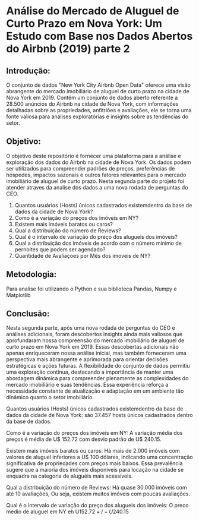 
# Análise do Mercado de Aluguel de Curto Prazo em Nova York: Um Estudo com Base nos Dados Abertos do Airbnb (2019) parte 2

## Introdução:

O conjunto de dados "New York City Airbnb Open Data" oferece uma visão abrangente do mercado imobiliário de aluguel de curto prazo na cidade de Nova York em 2019. Contém um conjunto de dados aberto referente a 28.500 anúncios do Airbnb na cidade de Nova York, com informações detalhadas sobre as propriedades, anfitriões e avaliações, ele se torna uma fonte valiosa para análises exploratórias e insights sobre as tendências do setor. 

## Objetivo:

O objetivo deste repositório é fornecer uma plataforma para a análise e exploração dos dados do Airbnb na cidade de Nova York. Os dados podem ser utilizados para compreender padrões de preços, preferências de hóspedes, impactos sazonais e outros fatores relevantes para o mercado imobiliário de aluguel de curto prazo. Nesta segunda parte do projeto foi atender atraves da analise dos dados a uma nova rodada de perguntas do CEO.


1. Quantos usuários (Hosts) únicos cadastrados existemdentro da base de dados da cidade de Nova York?
2. Como é a variação do preços dos imóveis em NY?
3. Existem mais imóveis baratos ou caros?
4. Qual a distribuição do número de Reviews? 
5. Qual é o intervalo de variação do preço dos alugueis dos imóveis?
6. Qual a distribuição dos imóveis de acordo com o número mínimo de pernoites que podem ser agendado?
7. Quantidade de Avaliaçoes por Mês dos imoveis de NY?


## Metodologia:

Para analise foi utilizando o Python e sua biblioteca Pandas, Numpy e Matplotlib

## Conclusão:

Nesta segunda parte, após uma nova rodada de perguntas do CEO e análises adicionais, foram descobertos insights ainda mais valiosos que aprofundaram nossa compreensão do mercado imobiliário de aluguel de curto prazo em Nova York em 2019. Essas descobertas adicionais não apenas enriqueceram nossa análise inicial, mas também forneceram uma perspectiva mais abrangente e aprimorada para orientar decisões estratégicas e ações futuras. A flexibilidade do conjunto de dados permitiu uma exploração contínua, destacando a importância de manter uma abordagem dinâmica para compreender plenamente as complexidades do mercado imobiliário e suas tendências. Essa experiência reforça a necessidade constante de atualização e adaptação em um ambiente tão dinâmico quanto o setor imobiliário.


Quantos usuários (Hosts) únicos cadastrados existemdentro da base de dados da cidade de Nova York: são 37.457 hosts únicos cadastrados dentro da base de dados.

Como é a variação do preços dos imóveis em NY: A variação média dos preços é média de U$ 152.72 com desvio padrão de U$ 240.15. 

Existem mais imóveis baratos ou caros: Há mais de 2.000 imóveis com valores de aluguel inferiores a U$ 100 dólares, indicando uma concentração significativa de propriedades com preços mais baixos. Essa prevalência sugere que a maioria dos imóveis disponíveis para locação na cidade se enquadra na categoria de aluguéis mais acessíveis.

Qual a distribuição do número de Reviews: Há quase 30.000 imóveis com até 10 avaliações, Ou seja, existem muitos imóveis com poucas avaliações.

Qual é o intervalo de variação do preço dos alugueis dos imóveis: O preco medio de aluguel em NY eh U$152.72 +/- U$240.15


